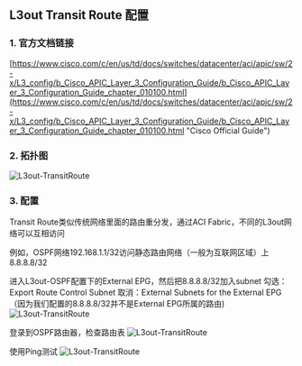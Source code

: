 ## L3out Transit Route 配置

### 1. 官方文档链接
[https://www.cisco.com/c/en/us/td/docs/switches/datacenter/aci/apic/sw/2-x/L3_config/b_Cisco_APIC_Layer_3_Configuration_Guide/b_Cisco_APIC_Layer_3_Configuration_Guide_chapter_010100.html](https://www.cisco.com/c/en/us/td/docs/switches/datacenter/aci/apic/sw/2-x/L3_config/b_Cisco_APIC_Layer_3_Configuration_Guide/b_Cisco_APIC_Layer_3_Configuration_Guide_chapter_010100.html "Cisco Official Guide")

### 2. 拓扑图
![L3out-TransitRoute](https://github.com/syz2000/cisco-aci-troubleshooting/blob/master/resource/L3out-TransitRoute.png)

### 3. 配置
Transit Route类似传统网络里面的路由重分发，通过ACI Fabric，不同的L3out网络可以互相访问

例如，OSPF网络192.168.1.1/32访问静态路由网络（一般为互联网区域）上8.8.8.8/32

进入L3out-OSPF配置下的External EPG，然后把8.8.8.8/32加入subnet
勾选：Export Route Control Subnet
取消：External Subnets for the External EPG（因为我们配置的8.8.8.8/32并不是External EPG所属的路由)
![L3out-TransitRoute](https://github.com/syz2000/cisco-aci-troubleshooting/blob/master/resource/L3out-01.png)

登录到OSPF路由器，检查路由表
![L3out-TransitRoute](https://github.com/syz2000/cisco-aci-troubleshooting/blob/master/resource/L3out-02.png)

使用Ping测试
![L3out-TransitRoute](https://github.com/syz2000/cisco-aci-troubleshooting/blob/master/resource/L3out-03.png)
